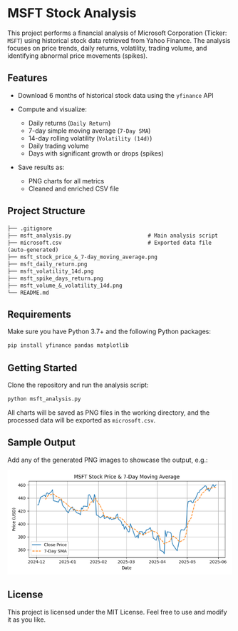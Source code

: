 # MSFT Stock Analysis

This project performs a financial analysis of Microsoft Corporation (Ticker: `MSFT`) using historical stock data retrieved from Yahoo Finance. The analysis focuses on price trends, daily returns, volatility, trading volume, and identifying abnormal price movements (spikes).

## Features

* Download 6 months of historical stock data using the `yfinance` API
* Compute and visualize:

  * Daily returns (`Daily Return`)
  * 7-day simple moving average (`7-Day SMA`)
  * 14-day rolling volatility (`Volatility (14d)`)
  * Daily trading volume
  * Days with significant growth or drops (spikes)
* Save results as:

  * PNG charts for all metrics
  * Cleaned and enriched CSV file

## Project Structure

```
├── .gitignore
├── msft_analysis.py                        # Main analysis script
├── microsoft.csv                           # Exported data file (auto-generated)
├── msft_stock_price_&_7-day_moving_average.png
├── msft_daily_return.png
├── msft_volatility_14d.png
├── msft_spike_days_return.png
├── msft_volume_&_volatility_14d.png
└── README.md
```

## Requirements

Make sure you have Python 3.7+ and the following Python packages:

```bash
pip install yfinance pandas matplotlib
```

## Getting Started

Clone the repository and run the analysis script:

```bash
python msft_analysis.py
```

All charts will be saved as PNG files in the working directory, and the processed data will be exported as `microsoft.csv`.

## Sample Output

Add any of the generated PNG images to showcase the output, e.g.:

![MSFT Stock Price Chart](./msft_stock_price_&_7-day_moving_average.png)

## License

This project is licensed under the MIT License. Feel free to use and modify it as you like.
